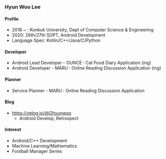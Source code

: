 ### Hyun Woo Lee
#### Profile
+ 2018 ~ : Konkuk University, Dept of Computer Science & Engineering
+ 2020: 26th/27th SOPT, Android Development
+ Language Spec: Kotlin/C++/Java/C/Python

#### Developer
+ Android Lead Developer - OUNCE : Cat Food Diary Application (ing)
+ Android Developer - MARU : Online Reading Discussion Application (ing)

#### Planner
+ Service Planner - MARU : Online Reading Discussion Application

#### Blog
+ https://velog.io/@l2hyunwoo
  + Android Develop, Retrospect

#### Interest
+ Android/C++ Development
+ Machine Learning/Mathematics
+ Football Manager Series

